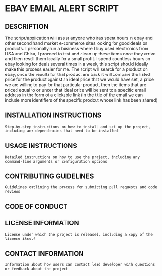 # EBAY EMAIL ALERT SCRIPT

## DESCRIPTION
The script/application will assist anyone who has spent hours in ebay and other second hand market e-commerce sites looking for good deals on products. I personally run a business where I buy used electronics from USA and China, I proceed to test and clean up these items once they arrive and then resell them locally for a small profit. I spend countless hours on ebay looking for deals several times in a week, this script should ideally make this process easier for me. The script will search for a product on ebay, once the results for that product are back it will compare the listed price for the product against an ideal price that we would have set, a price we are willing to pay for that particular product, then the items that are priced equal to or under that ideal price will be sent to a specific email address in the form of a clickable link (in the title of the email we can include more identifiers of the specific prodcut whose link has been shared)

## INSTALLATION INSTRUCTIONS
`Step-by-step instructions on how to install and set up the project, including any dependencies that need to be installed`


## USAGE INSTRUCTIONS
`Detailed instructions on how to use the project, including any command-line arguments or configuration options`


## CONTRIBUTING GUIDELINES
`Guidelines outlining the process for submitting pull requests and code reviews`


## CODE OF CONDUCT


## LICENSE INFORMATION
`License under which the project is released, including a copy of the license itself`


## CONTACT INFORMATION
`Information about how users can contact lead developer with questions or feedback about the project`
